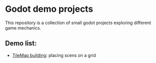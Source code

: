 # Godot demo projects

This repository is a collection of small godot projects exploring different game mechanics.

## Demo list:
* [TileMap building](https://github.com/larry-oj/godot-demos/tree/main/building-demo): placing scens on a grid 
